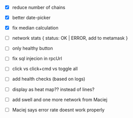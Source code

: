 - [x] reduce number of chains
- [x] better date-picker
- [x] fix median calculation
- [ ] network stats { status: OK | ERROR, add to metamask }
- [ ] only healthy button
- [ ] fix sql injecion in rpcUrl
- [ ] click vs click+cmd vs toggle all
- [ ] add health checks (based on logs)

- [ ] display as heat map?? instead of lines?

- [ ] add swell and one more network from Maciej

- [ ] Maciej says error rate doesnt work properly
